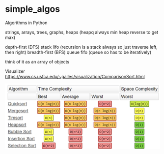 # simple_algos
Algorithms in Python

strings, arrays, trees, graphs, heaps (heapq always min heap reverse to get max)

depth-first (DFS) stack lifo (recursion is a stack always so just traverse left, then right)
breadth-first (BFS) queue fifo (queue so has to be iteratively)

think of it as an array of objects

Visualizer
https://www.cs.usfca.edu/~galles/visualization/ComparisonSort.html

![big_o](./static/sorting_big_o.png)